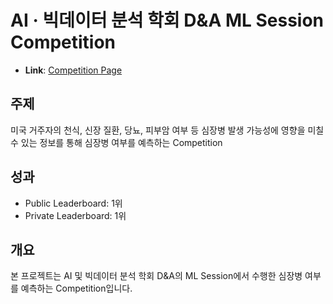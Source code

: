 # AI · 빅데이터 분석 학회 D&A ML Session Competition

- **Link**: [Competition Page](https://www.kaggle.com/competitions/competition035)

## 주제
미국 거주자의 천식, 신장 질환, 당뇨, 피부암 여부 등 심장병 발생 가능성에 영향을 미칠 수 있는 정보를 통해 심장병 여부를 예측하는 Competition

## 성과
- Public Leaderboard: 1위
- Private Leaderboard: 1위

## 개요
본 프로젝트는 AI 및 빅데이터 분석 학회 D&A의 ML Session에서 수행한 심장병 여부를 예측하는 Competition입니다.
